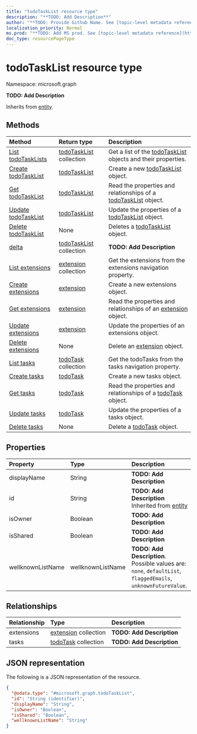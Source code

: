 ```yaml
---
title: "todoTaskList resource type"
description: "**TODO: Add Description**"
author: "**TODO: Provide Github Name. See [topic-level metadata reference](https://msgo.azurewebsites.net/add/document/guidelines/metadata.html#topic-level-metadata)**"
localization_priority: Normal
ms.prod: "**TODO: Add MS prod. See [topic-level metadata reference](https://msgo.azurewebsites.net/add/document/guidelines/metadata.html#topic-level-metadata)**"
doc_type: resourcePageType
---
```


# todoTaskList resource type

Namespace: microsoft.graph

**TODO: Add Description**


Inherits from [entity](../resources/entity.md).

## Methods
|Method|Return type|Description|
|:---|:---|:---|
|[List todoTaskLists](../api/todotasklist-list.md)|[todoTaskList](../resources/todotasklist.md) collection|Get a list of the [todoTaskList](../resources/todotasklist.md) objects and their properties.|
|[Create todoTaskList](../api/todotasklist-post-lists.md)|[todoTaskList](../resources/todotasklist.md)|Create a new [todoTaskList](../resources/todotasklist.md) object.|
|[Get todoTaskList](../api/todotasklist-get.md)|[todoTaskList](../resources/todotasklist.md)|Read the properties and relationships of a [todoTaskList](../resources/todotasklist.md) object.|
|[Update todoTaskList](../api/todotasklist-update.md)|[todoTaskList](../resources/todotasklist.md)|Update the properties of a [todoTaskList](../resources/todotasklist.md) object.|
|[Delete todoTaskList](../api/todotasklist-delete.md)|None|Deletes a [todoTaskList](../resources/todotasklist.md) object.|
|[delta](../api/todotasklist-delta.md)|[todoTaskList](../resources/todotasklist.md) collection|**TODO: Add Description**|
|[List extensions](../api/todotasklist-list-extensions.md)|[extension](../resources/extension.md) collection|Get the extensions from the extensions navigation property.|
|[Create extensions](../api/todotasklist-post-extensions.md)|[extension](../resources/extension.md)|Create a new extensions object.|
|[Get extensions](../api/todotasklist-get-extension.md)|[extension](../resources/extension.md)|Read the properties and relationships of an [extension](../resources/extension.md) object.|
|[Update extensions](../api/todotasklist-update-extensions.md)|[extension](../resources/extension.md)|Update the properties of an extensions object.|
|[Delete extensions](../api/todotasklist-delete-extensions.md)|None|Delete an [extension](../resources/extension.md) object.|
|[List tasks](../api/todotasklist-list-tasks.md)|[todoTask](../resources/todotask.md) collection|Get the todoTasks from the tasks navigation property.|
|[Create tasks](../api/todotasklist-post-tasks.md)|[todoTask](../resources/todotask.md)|Create a new tasks object.|
|[Get tasks](../api/todotasklist-get-todotask.md)|[todoTask](../resources/todotask.md)|Read the properties and relationships of a [todoTask](../resources/todotask.md) object.|
|[Update tasks](../api/todotasklist-update-tasks.md)|[todoTask](../resources/todotask.md)|Update the properties of a tasks object.|
|[Delete tasks](../api/todotasklist-delete-tasks.md)|None|Delete a [todoTask](../resources/todotask.md) object.|

## Properties
|Property|Type|Description|
|:---|:---|:---|
|displayName|String|**TODO: Add Description**|
|id|String|**TODO: Add Description** Inherited from [entity](../resources/entity.md)|
|isOwner|Boolean|**TODO: Add Description**|
|isShared|Boolean|**TODO: Add Description**|
|wellknownListName|wellknownListName|**TODO: Add Description**. Possible values are: `none`, `defaultList`, `flaggedEmails`, `unknownFutureValue`.|

## Relationships
|Relationship|Type|Description|
|:---|:---|:---|
|extensions|[extension](../resources/extension.md) collection|**TODO: Add Description**|
|tasks|[todoTask](../resources/todotask.md) collection|**TODO: Add Description**|

## JSON representation
The following is a JSON representation of the resource.
<!-- {
  "blockType": "resource",
  "keyProperty": "id",
  "@odata.type": "microsoft.graph.todoTaskList",
  "baseType": "microsoft.graph.entity",
  "openType": false
}
-->
``` json
{
  "@odata.type": "#microsoft.graph.todoTaskList",
  "id": "String (identifier)",
  "displayName": "String",
  "isOwner": "Boolean",
  "isShared": "Boolean",
  "wellknownListName": "String"
}
```

